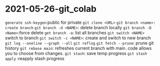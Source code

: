 # 2021-05-26-git_colab
`generate ssh-keygen`:public for private
`git clone <URL>` 
`git branch <name>: create branch`
`git branch -d <NAME>`: delete branch locally
`git branch -D <Name>`:force delete
`get branch -a`: list all branches
`git switch <NAME>` switch to branch
`git switch -c <NAME>`: create and switch to new branch
`git log --oneline --graph --all`
`git reflog`
`git fetch --prune`: prune git history
`git rebase main`: refreshes current branch with main. code allows you to choose from changes. 
`git stash`: save temp progress
`git stash apply` :reapply stash progress
